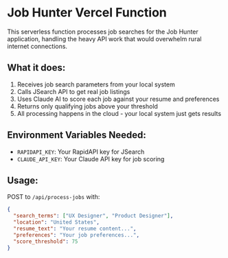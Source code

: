 # Job Hunter Vercel Function

This serverless function processes job searches for the Job Hunter application, handling the heavy API work that would overwhelm rural internet connections.

## What it does:
1. Receives job search parameters from your local system
2. Calls JSearch API to get real job listings
3. Uses Claude AI to score each job against your resume and preferences  
4. Returns only qualifying jobs above your threshold
5. All processing happens in the cloud - your local system just gets results

## Environment Variables Needed:
- `RAPIDAPI_KEY`: Your RapidAPI key for JSearch
- `CLAUDE_API_KEY`: Your Claude API key for job scoring

## Usage:
POST to `/api/process-jobs` with:
```json
{
  "search_terms": ["UX Designer", "Product Designer"],
  "location": "United States", 
  "resume_text": "Your resume content...",
  "preferences": "Your job preferences...",
  "score_threshold": 75
}
```